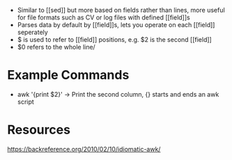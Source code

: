 - Similar to [[sed]] but more based on fields rather than lines, more useful for file formats such as CV or log files with defined [[field]]s
- Parses data by default by [[field]]s, lets you operate on each [[field]] seperately
- $ is used to refer to [[field]] positions, e.g. $2 is the second [[field]]
- $0 refers to the whole line/
# Example Commands
- awk '{print $2}' -> Print the second column, {} starts and ends an awk script

# Resources
https://backreference.org/2010/02/10/idiomatic-awk/